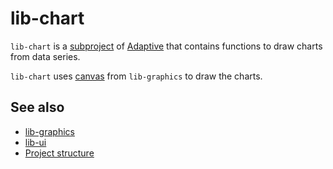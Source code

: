 # lib-chart

`lib-chart` is a [subproject](def://) of [Adaptive](def://) that contains functions to draw 
charts from data series. 

`lib-chart` uses [canvas](fragment://) from `lib-graphics` to draw the charts.

## See also

- [lib-graphics](def://)
- [lib-ui](def://)
- [Project structure](guide://)